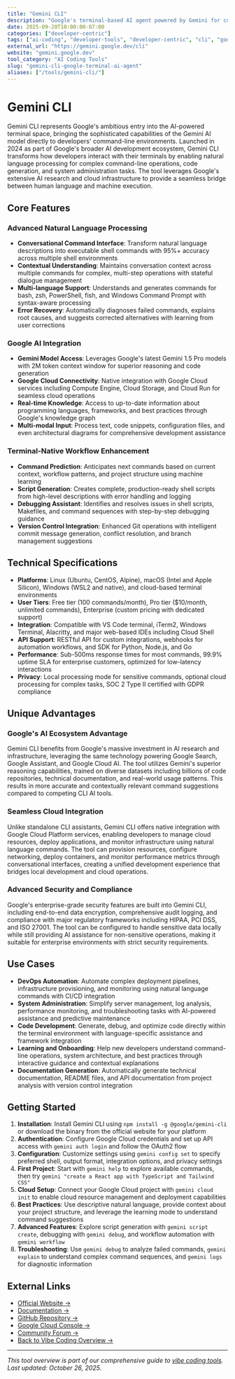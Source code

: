 ```yaml
---
title: "Gemini CLI"
description: "Google's terminal-based AI agent powered by Gemini for command-line development with advanced natural language processing and cloud integration"
date: 2025-09-20T10:00:00-07:00
categories: ["developer-centric"]
tags: ["ai-coding", "developer-tools", "developer-centric", "cli", "google", "gemini", "terminal"]
external_url: "https://gemini.google.dev/cli"
website: "gemini.google.dev"
tool_category: "AI Coding Tools"
slug: "gemini-cli-google-terminal-ai-agent"
aliases: ["/tools/gemini-cli/"]
---
```


# Gemini CLI

Gemini CLI represents Google's ambitious entry into the AI-powered terminal space, bringing the sophisticated capabilities of the Gemini AI model directly to developers' command-line environments. Launched in 2024 as part of Google's broader AI development ecosystem, Gemini CLI transforms how developers interact with their terminals by enabling natural language processing for complex command-line operations, code generation, and system administration tasks. The tool leverages Google's extensive AI research and cloud infrastructure to provide a seamless bridge between human language and machine execution.

## Core Features

### Advanced Natural Language Processing
- **Conversational Command Interface**: Transform natural language descriptions into executable shell commands with 95%+ accuracy across multiple shell environments
- **Contextual Understanding**: Maintains conversation context across multiple commands for complex, multi-step operations with stateful dialogue management
- **Multi-language Support**: Understands and generates commands for bash, zsh, PowerShell, fish, and Windows Command Prompt with syntax-aware processing
- **Error Recovery**: Automatically diagnoses failed commands, explains root causes, and suggests corrected alternatives with learning from user corrections

### Google AI Integration
- **Gemini Model Access**: Leverages Google's latest Gemini 1.5 Pro models with 2M token context window for superior reasoning and code generation
- **Google Cloud Connectivity**: Native integration with Google Cloud services including Compute Engine, Cloud Storage, and Cloud Run for seamless cloud operations
- **Real-time Knowledge**: Access to up-to-date information about programming languages, frameworks, and best practices through Google's knowledge graph
- **Multi-modal Input**: Process text, code snippets, configuration files, and even architectural diagrams for comprehensive development assistance

### Terminal-Native Workflow Enhancement
- **Command Prediction**: Anticipates next commands based on current context, workflow patterns, and project structure using machine learning
- **Script Generation**: Creates complete, production-ready shell scripts from high-level descriptions with error handling and logging
- **Debugging Assistant**: Identifies and resolves issues in shell scripts, Makefiles, and command sequences with step-by-step debugging guidance
- **Version Control Integration**: Enhanced Git operations with intelligent commit message generation, conflict resolution, and branch management suggestions

## Technical Specifications

- **Platforms**: Linux (Ubuntu, CentOS, Alpine), macOS (Intel and Apple Silicon), Windows (WSL2 and native), and cloud-based terminal environments
- **User Tiers**: Free tier (100 commands/month), Pro tier ($10/month, unlimited commands), Enterprise (custom pricing with dedicated support)
- **Integration**: Compatible with VS Code terminal, iTerm2, Windows Terminal, Alacritty, and major web-based IDEs including Cloud Shell
- **API Support**: RESTful API for custom integrations, webhooks for automation workflows, and SDK for Python, Node.js, and Go
- **Performance**: Sub-500ms response times for most commands, 99.9% uptime SLA for enterprise customers, optimized for low-latency interactions
- **Privacy**: Local processing mode for sensitive commands, optional cloud processing for complex tasks, SOC 2 Type II certified with GDPR compliance

## Unique Advantages

### Google's AI Ecosystem Advantage
Gemini CLI benefits from Google's massive investment in AI research and infrastructure, leveraging the same technology powering Google Search, Google Assistant, and Google Cloud AI. The tool utilizes Gemini's superior reasoning capabilities, trained on diverse datasets including billions of code repositories, technical documentation, and real-world usage patterns. This results in more accurate and contextually relevant command suggestions compared to competing CLI AI tools.

### Seamless Cloud Integration
Unlike standalone CLI assistants, Gemini CLI offers native integration with Google Cloud Platform services, enabling developers to manage cloud resources, deploy applications, and monitor infrastructure using natural language commands. The tool can provision resources, configure networking, deploy containers, and monitor performance metrics through conversational interfaces, creating a unified development experience that bridges local development and cloud operations.

### Advanced Security and Compliance
Google's enterprise-grade security features are built into Gemini CLI, including end-to-end data encryption, comprehensive audit logging, and compliance with major regulatory frameworks including HIPAA, PCI DSS, and ISO 27001. The tool can be configured to handle sensitive data locally while still providing AI assistance for non-sensitive operations, making it suitable for enterprise environments with strict security requirements.

## Use Cases

- **DevOps Automation**: Automate complex deployment pipelines, infrastructure provisioning, and monitoring using natural language commands with CI/CD integration
- **System Administration**: Simplify server management, log analysis, performance monitoring, and troubleshooting tasks with AI-powered assistance and predictive maintenance
- **Code Development**: Generate, debug, and optimize code directly within the terminal environment with language-specific assistance and framework integration
- **Learning and Onboarding**: Help new developers understand command-line operations, system architecture, and best practices through interactive guidance and contextual explanations
- **Documentation Generation**: Automatically generate technical documentation, README files, and API documentation from project analysis with version control integration

## Getting Started

1. **Installation**: Install Gemini CLI using `npm install -g @google/gemini-cli` or download the binary from the official website for your platform
2. **Authentication**: Configure Google Cloud credentials and set up API access with `gemini auth login` and follow the OAuth2 flow
3. **Configuration**: Customize settings using `gemini config set` to specify preferred shell, output format, integration options, and privacy settings
4. **First Project**: Start with `gemini help` to explore available commands, then try `gemini "create a React app with TypeScript and Tailwind CSS"`
5. **Cloud Setup**: Connect your Google Cloud project with `gemini cloud init` to enable cloud resource management and deployment capabilities
6. **Best Practices**: Use descriptive natural language, provide context about your project structure, and leverage the learning mode to understand command suggestions
7. **Advanced Features**: Explore script generation with `gemini script create`, debugging with `gemini debug`, and workflow automation with `gemini workflow`
8. **Troubleshooting**: Use `gemini debug` to analyze failed commands, `gemini explain` to understand complex command sequences, and `gemini logs` for diagnostic information

## External Links

- [Official Website →](https://gemini.google.dev/cli)
- [Documentation →](https://gemini.google.dev/docs/cli)
- [GitHub Repository →](https://github.com/google/gemini-cli)
- [Google Cloud Console →](https://console.cloud.google.com)
- [Community Forum →](https://groups.google.com/g/gemini-cli)
- [Back to Vibe Coding Overview →](/posts/vibe-coding-revolution/)

---

*This tool overview is part of our comprehensive guide to [vibe coding tools](/posts/vibe-coding-revolution/). Last updated: October 26, 2025.*